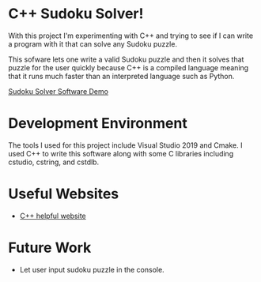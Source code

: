# C++ Sudoku Solver!

With this project I'm experimenting with C++ and trying to see if I can write a program with it that can solve any Sudoku puzzle. 

This sofware lets one write a valid Sudoku puzzle and then it solves that puzzle for the user quickly because C++ is a compiled language meaning that it runs much faster than an interpreted language such as Python.

[Sudoku Solver Software Demo](https://youtu.be/WAzKLTb6wtg)

# Development Environment

The tools I used for this project include Visual Studio 2019 and Cmake.
I used C++ to write this software along with some C libraries including cstudio, cstring, and cstdlb.

# Useful Websites

* [C++ helpful website](https://www.cplusplus.com/doc/tutorial/)

# Future Work

* Let user input sudoku puzzle in the console.
